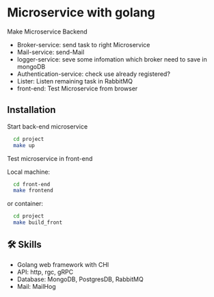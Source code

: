 
# Microservice with golang

Make Microservice Backend
- Broker-service: send task to right Microservice
- Mail-service: send-Mail
- logger-service: seve some infomation which broker need to save in mongoDB
- Authentication-service: check use already registered?
- Lister: Listen remaining task in RabbitMQ
- front-end: Test Microservice from browser


## Installation

Start back-end microservice

```bash
  cd project
  make up
```

Test microservice in front-end

Local machine:
```bash
  cd front-end
  make frontend
```
or container:
```bash
  cd project
  make build_front
```
    
## 🛠 Skills
* Golang web framework with CHI
* API: http, rgc, gRPC
* Database: MongoDB, PostgresDB, RabbitMQ
* Mail: MailHog

